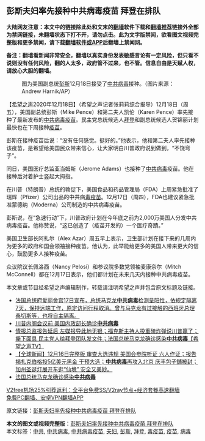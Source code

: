  <h2>彭斯夫妇率先接种中共病毒疫苗 拜登在排队</h2> <p class="notice"><b>大陆网友注意：本文中的链接除此处和文末的<a href="https://github.com/bannedbook/fanqiang" >翻墙</a>软件下载和<a href="https://github.com/killgcd/justmysocks/blob/master/README.md">翻墙推荐</a>链接外全部为禁网链接，未翻墙状态下打不开，请勿点击。此为文字版禁闻，欲看图文视频完整版和更多禁闻，请下载<a href="https://github.com/bannedbook/fanqiang">翻墙软件或APP</a>后翻墙上禁闻网。</p><p>备注：翻墙看新闻非常安全，翻墙以真实身份发表敏感言论有一定风险，但只看不说则没有任何风险，翻的人太多，政府管不过来，也不管。信息自由是天赋人权，请放心大胆的翻墙。</b></p>  <div class="entry"> <figure><figcaption>图为美国副总统<a href="https://www.bannedbook.org/bnews/tag/%e5%bd%ad%e6%96%af/" class="st_tag internal_tag" rel="tag" title="标签 彭斯 下的日志">彭斯</a>12月18日接受了<a href="https://www.bannedbook.org/bnews/tag/%e4%b8%ad%e5%85%b1%e7%97%85%e6%af%92/" class="st_tag internal_tag" rel="tag" title="标签 中共病毒 下的日志">中共病毒</a>接种。（图片来源：Andrew Harnik/AP）</figcaption></figure> <p>【<span class='wp_keywordlink_affiliate'><a href="https://www.soundofhope.org" title="希望之声" target="_blank">希望之声</a></span>2020年12月18日】（希望之声记者张莉莉综合报导）12月18日（周五），美国副总统彭斯（Mike Pence）和第二夫人凯伦（Karen Pence）率先接种了最新发布的<a href="https://www.bannedbook.org/bnews/tag/%e4%b8%ad%e5%85%b1%e7%97%85%e6%af%92%e7%96%ab%e8%8b%97/" class="st_tag internal_tag" rel="tag" title="标签 中共病毒疫苗 下的日志">中共病毒疫苗</a>。民主党总统候选人<a href="https://www.bannedbook.org/bnews/tag/%e6%8b%9c%e7%99%bb/" class="st_tag internal_tag" rel="tag" title="标签 拜登 下的日志">拜登</a>和副总统候选人贺锦丽计划最快也在下周接种<a href="https://www.bannedbook.org/bnews/tag/%e7%96%ab%e8%8b%97/" class="st_tag internal_tag" rel="tag" title="标签 疫苗 下的日志">疫苗</a>。</p> <p>彭斯在接种疫苗后说：“没有任何感觉。挺好的。”他表示，他和第二夫人率先接种该疫苗，是希望给美国民众带来信心，让大家明白川普政府说到做到，“不饶弯子”。</p> <p>同日，美国医疗总监亚当姆斯（Jerome Adams）也接种了<a href="https://www.bannedbook.org/bnews/tag/%e4%b8%ad%e5%85%b1/" class="st_tag internal_tag" rel="tag" title="标签 中共 下的日志">中共</a><a href="https://www.bannedbook.org/bnews/tag/%e7%97%85%e6%af%92/" class="st_tag internal_tag" rel="tag" title="标签 病毒 下的日志">病毒</a>疫苗。他在接种后对着护士竖起大拇指。</p>  <p>在川普（特朗普）总统的敦促下，美国食品和药品管理局（FDA）上周紧急批准了瑞辉（Pfizer）公司出品的中共病<a href="https://www.bannedbook.org/bnews/tag/%e6%af%92%e7%96%ab%e8%8b%97/" class="st_tag internal_tag" rel="tag" title="标签 毒疫苗 下的日志">毒疫苗</a>。12月17日（周四），FDA也建议紧急批准蒙德纳（Moderna）公司制造的中共病毒疫苗。</p> <p>彭斯说，在“急速行动”下，川普政府计划在今年底之前为2,000万美国人分发中共病毒疫苗。他称赞说，“这已创造了（疫苗开发的）一个医疗奇蹟。”</p> <p>美国卫生部长阿扎尔（Alex Azar）周五早上表示，卫生部计划在接下来的几周内为更多的政府和国会领袖接种疫苗。他认为，此举能给更多的美国人带来更大的信心，鼓励更多人接种疫苗。</p>  <p>众议院议长佩洛西（Nancy Pelosi）和参议院多数党领袖麦康奈尔（Mitch McConnell）都在12月17日表示，他们都计划在未来几天内接种中共病毒疫苗。</p> <p>本文章或节目经希望之声编辑制作，转载请注明希望之声并包含原文标题及链接。</p> <ul class='op-related-articles' title='相关阅读'> <li><a href='https://www.bannedbook.org/bnews/bannedvideo/20201218/1450283.html' target='_blank'>法国总统府爱丽舍宫17日宣布，总统马克龙<b>中共病毒</b>检测呈阳性，依规定隔离7天，保持远端工作，原定访问行程取消。曾与马克龙有过接触的西班牙总理桑切斯等，也将自主隔离。</a></li> <li><a href='https://www.bannedbook.org/bnews/cnnews/20201218/1450029.html' target='_blank'>川普内阁会议前 美国内政部长确诊<b>中共病毒</b></a></li> <li><a href='https://www.bannedbook.org/bnews/cbnews/20201218/1449944.html' target='_blank'>情报总监报告延后  左媒报导此地无银；福克斯主持人投重磅炸弹说川普赢了；撕下面具 民主党人给拜登团队发文件；法国总统马克龙确诊感染<b>中共病毒</b>【希望之声TV】</a></li> <li><a href='https://www.bannedbook.org/bnews/bannedvideo/20201217/1449877.html' target='_blank'>【全球新闻】12月16日完整版 审查大选违规 美国会参院听证 六人作证；报告揭扎克伯格投5亿美元黑金 干预大选；<b>中共病毒</b>再攻入北京 庆丰包子舖被封；加州圣诞灯展开车逛“仙境” 安全又美妙。</a></li> <li><a href='https://www.bannedbook.org/bnews/comments/20201217/1449789.html' target='_blank'>法国总统马克龙确诊感染<b>中共病毒</b></a></li> </ul> <p class="texttj"> <a href="https://www.bannedbook.org/forum23/topic22702.html" target="_blank">V2free机场25%引荐返利：全平台免费SS/V2ray节点+经济套餐高速翻墙</a><br/> <a href="https://github.com/bannedbook/fanqiang/wiki/%E7%A6%81%E9%97%BB%E7%BD%91%E5%AE%89%E5%8D%93%E7%BF%BB%E5%A2%99%E6%96%B0%E9%97%BBAPP" target="_blank">免费PC翻墙、安卓VPN翻墙APP</a></p><p>原文链接：<a class="src_link"  href="https://www.soundofhope.org/post/454927" target="_blank">彭斯夫妇率先接种中共病毒疫苗 拜登在排队</a></p> <a name='sharetosocial'></a>       <div><b>本文的图文或视频完整版</b>：<a href='https://www.bannedbook.org/bnews/comments/20201218/1450547.html'>彭斯夫妇率先接种中共病毒疫苗 拜登在排队</a></div>  </div><!--END ENTRY--> <div class="postfooter"> <div>本文标签：<a href="https://www.bannedbook.org/bnews/tag/%e4%b8%ad%e5%85%b1/" rel="tag">中共</a>, <a href="https://www.bannedbook.org/bnews/tag/%e4%b8%ad%e5%85%b1%e7%97%85%e6%af%92/" rel="tag">中共病毒</a>, <a href="https://www.bannedbook.org/bnews/tag/%e4%b8%ad%e5%85%b1%e7%97%85%e6%af%92%e7%96%ab%e8%8b%97/" rel="tag">中共病毒疫苗</a>, <a href="https://www.bannedbook.org/bnews/tag/%e5%a4%ab%e5%a6%87/" rel="tag">夫妇</a>, <a href="https://www.bannedbook.org/bnews/tag/%e5%bd%ad%e6%96%af/" rel="tag">彭斯</a>, <a href="https://www.bannedbook.org/bnews/tag/%e6%8b%9c%e7%99%bb/" rel="tag">拜登</a>, <a href="https://www.bannedbook.org/bnews/tag/%e6%af%92%e7%96%ab%e8%8b%97/" rel="tag">毒疫苗</a>, <a href="https://www.bannedbook.org/bnews/tag/%e7%96%ab%e8%8b%97/" rel="tag">疫苗</a>, <a href="https://www.bannedbook.org/bnews/tag/%e7%97%85%e6%af%92/" rel="tag">病毒</a></div>  </div><!--END POSTFOOTER--> 